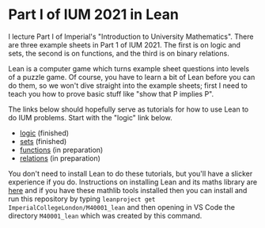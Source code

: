 # Part I of IUM 2021 in Lean

I lecture Part I of Imperial's "Introduction to University Mathematics". There are three example sheets in Part 1 of IUM 2021. The first is on logic and sets, the second is on functions, and the third is on binary relations. 

Lean is a computer game which turns example sheet questions into levels of a puzzle game. Of course, you have to learn a bit of Lean before you can do them, so we won't dive straight into the example sheets; first I need to teach you how to prove basic stuff like "show that P implies P".

The links below should hopefully serve as tutorials for how to use Lean to do IUM problems. Start with the "logic" link below. 

* [logic](logic/README.md) (finished)
* [sets](sets/README.md) (finished)
* [functions](functions/README.md) (in preparation)
* [relations](relations/README.md) (in preparation)

You don't need to install Lean to do these tutorials, but you'll have a slicker experience if you do. Instructions on installing Lean and its maths library are [here](https://leanprover-community.github.io/get_started.html) and if you have these mathlib tools installed then you can install and run this repository by typing `leanproject get ImperialCollegeLondon/M40001_lean` and then opening in VS Code the directory `M40001_lean` which was created by this command.
